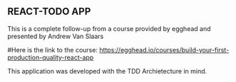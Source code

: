 ## REACT-TODO APP

This is a complete follow-up from a course provided by egghead and presented by Andrew Van Slaars

#Here is the link to the course: 
https://egghead.io/courses/build-your-first-production-quality-react-app

This application was developed with the TDD Archietecture in mind.